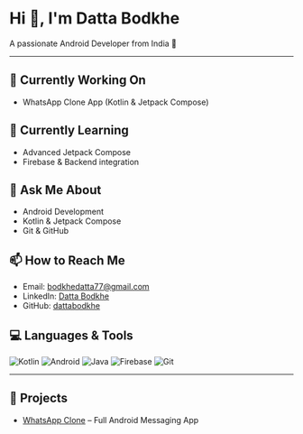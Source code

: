 # Hi 👋, I'm Datta Bodkhe

A passionate Android Developer from India 🚀

---

## 🔭 Currently Working On
- WhatsApp Clone App (Kotlin & Jetpack Compose)

## 🌱 Currently Learning
- Advanced Jetpack Compose
- Firebase & Backend integration

## 💬 Ask Me About
- Android Development
- Kotlin & Jetpack Compose
- Git & GitHub

## 📫 How to Reach Me
- Email: bodkhedatta77@gmail.com
- LinkedIn: [Datta Bodkhe](https://www.linkedin.com/in/dattabodkhe)
- GitHub: [dattabodkhe](https://github.com/dattabodkhe)

## 💻 Languages & Tools
![Kotlin](https://img.shields.io/badge/Kotlin-FF69B4?style=for-the-badge&logo=kotlin&logoColor=white)
![Android](https://img.shields.io/badge/Android-3DDC84?style=for-the-badge&logo=android&logoColor=white)
![Java](https://img.shields.io/badge/Java-007396?style=for-the-badge&logo=java&logoColor=white)
![Firebase](https://img.shields.io/badge/Firebase-FFCA28?style=for-the-badge&logo=firebase&logoColor=white)
![Git](https://img.shields.io/badge/Git-F05032?style=for-the-badge&logo=git&logoColor=white)

---

## 📂 Projects
- [WhatsApp Clone](https://github.com/dattabodkhe/WhatsappClone) – Full Android Messaging App
